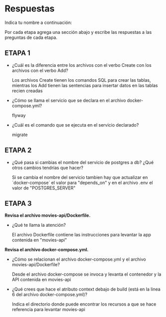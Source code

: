# Respuestas

Indica tu nombre a continuación: 

Por cada etapa agrega una sección abajo y escribe las respuestas a las preguntas de cada etapa.

## ETAPA 1

* ¿Cuál es la diferencia entre los archivos con el verbo Create con los archivos con el verbo Add?
  
    Los archivos Create tienen los comandos SQL para crear las tablas, mientras los Add tienen las sentencias para insertar datos en las tablas recien creadas

* ¿Cómo se llama el servicio que se declara en el archivo docker-compose.yml?
  
    flyway

* ¿Cuál es el comando que se ejecuta en el servicio declarado?
  
    migrate

## ETAPA 2

* ¿Qué pasa si cambias el nombre del servicio de postgres a db? ¿Qué otros cambios tendrías que hacer?

    Si se cambia el nombre del servicio tambien hay que actualizar en ´docker-compose´ el valor para "depends_on" y en el archivo .env el valor de "POSTGRES_SERVER"

## ETAPA 3

  **Revisa el archivo movies-api/Dockerfile.**

  * ¿Qué te llama la atención?

    El archivo Dockerfile contiene las instrucciones para levantar la app contenida en "movies-api"

  **Revisa el archivo docker-compose.yml.**

  * ¿Cómo se relacionan el archivo docker-compose.yml y el archivo movies-api/Dockerfile?

    Desde el archivo docker-compose se invoca y levanta el contenedor y la API contenida en movies-api 


  * ¿Qué crees que hace el atributo context debajo de build (está en la linea 6 del archivo docker-compose.yml)?

    Indica el directorio donde puede encontrar los recursos a que se hace referencia para levantar movies-api


